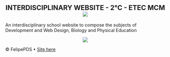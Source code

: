 # <h2 align="center">INTERDISCIPLINARY WEBSITE - 2°C - ETEC MCM <img src="https://github.com/FelipePDS/interdisciplinary-website.github.io/blob/main/assets/css/images/git-01.png"/></h2>

<p>An interdisciplinary school website to compose the subjects of Development and Web Design, Biology and Physical Education</p>

<p align="center"><img src="https://github.com/FelipePDS/interdisciplinary-website.github.io/blob/main/assets/css/images/git-02.jpg"/></p>

<p>&copy; FelipePDS &bull; <a href="https://felipepds.github.io/interdisciplinary-website.github.io
">Site here</a></p>
